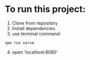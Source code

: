 # To run this project:
1. Clone from repository
2. Install dependencies
3. use terminal command: 
``` 
npm run serve
```
4. open 'localhost:8080'